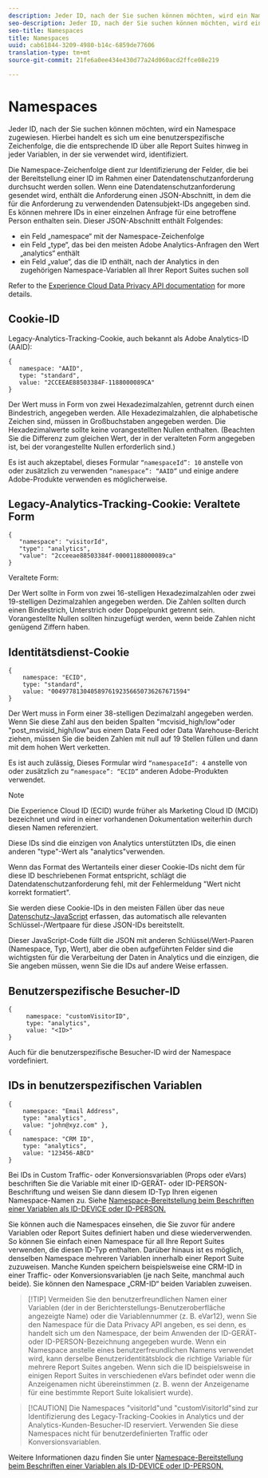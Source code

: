 ```yaml
---
description: Jeder ID, nach der Sie suchen können möchten, wird ein Namespace zugewiesen. Hierbei handelt es sich um eine benutzerspezifische Zeichenfolge, die die entsprechende ID über alle Report Suites hinweg in jeder Variablen, in der sie verwendet wird, identifiziert.
seo-description: Jeder ID, nach der Sie suchen können möchten, wird ein Namespace zugewiesen. Hierbei handelt es sich um eine benutzerspezifische Zeichenfolge, die die entsprechende ID über alle Report Suites hinweg in jeder Variablen, in der sie verwendet wird, identifiziert.
seo-title: Namespaces
title: Namespaces
uuid: cab61844-3209-4980-b14c-6859de77606
translation-type: tm+mt
source-git-commit: 21fe6a0ee434e430d77a24d060acd2ffce08e219

---
```



# Namespaces

Jeder ID, nach der Sie suchen können möchten, wird ein Namespace zugewiesen. Hierbei handelt es sich um eine benutzerspezifische Zeichenfolge, die die entsprechende ID über alle Report Suites hinweg in jeder Variablen, in der sie verwendet wird, identifiziert.

Die Namespace-Zeichenfolge dient zur Identifizierung der Felder, die bei der Bereitstellung einer ID im Rahmen einer Datendatenschutzanforderung durchsucht werden sollen. Wenn eine Datendatenschutzanforderung gesendet wird, enthält die Anforderung einen JSON-Abschnitt, in dem die für die Anforderung zu verwendenden Datensubjekt-IDs angegeben sind. Es können mehrere IDs in einer einzelnen Anfrage für eine betroffene Person enthalten sein. Dieser JSON-Abschnitt enthält Folgendes:

* ein Feld „namespace“ mit der Namespace-Zeichenfolge
* ein Feld „type“, das bei den meisten Adobe Analytics-Anfragen den Wert „analytics“ enthält
* ein Feld „value“, das die ID enthält, nach der Analytics in den zugehörigen Namespace-Variablen all Ihrer Report Suites suchen soll

Refer to the [Experience Cloud Data Privacy API documentation](https://www.adobe.io/apis/cloudplatform/gdpr/docs/alldocs.html#!api-specification/markdown/narrative/gdpr/use-cases/gdpr-api-overview.md) for more details.

<!-- Meike, I converted this table to headings and text to fix a validation error. -Bob -->

## Cookie-ID

Legacy-Analytics-Tracking-Cookie, auch bekannt als Adobe Analytics-ID (AAID):

```
{
   namespace: "AAID",
   type: "standard",
   value: "2CCEEAE88503384F-1188000089CA"
}
```

Der Wert muss in Form von zwei Hexadezimalzahlen, getrennt durch einen Bindestrich, angegeben werden. Alle Hexadezimalzahlen, die alphabetische Zeichen sind, müssen in Großbuchstaben angegeben werden. Die Hexadezimalwerte sollte keine vorangestellten Nullen enthalten. (Beachten Sie die Differenz zum gleichen Wert, der in der veralteten Form angegeben ist, bei der vorangestellte Nullen erforderlich sind.)

Es ist auch akzeptabel, dieses Formular `“namespaceId”: 10` anstelle von oder zusätzlich zu verwenden `“namespace”: “AAID”` und einige andere Adobe-Produkte verwenden es möglicherweise.

## Legacy-Analytics-Tracking-Cookie: Veraltete Form

```
{
   "namespace": "visitorId",
   "type": "analytics",
   "value": "2cceeae88503384f-00001188000089ca"
}
```

Veraltete Form:

Der Wert sollte in Form von zwei 16-stelligen Hexadezimalzahlen oder zwei 19-stelligen Dezimalzahlen angegeben werden. Die Zahlen sollten durch einen Bindestrich, Unterstrich oder Doppelpunkt getrennt sein. Vorangestellte Nullen sollten hinzugefügt werden, wenn beide Zahlen nicht genügend Ziffern haben.

## Identitätsdienst-Cookie

```
{
    namespace: "ECID",
    type: "standard",
    value: "00497781304058976192356650736267671594"
}
```

Der Wert muss in Form einer 38-stelligen Dezimalzahl angegeben werden. Wenn Sie diese Zahl aus den beiden Spalten "mcvisid\_high/low"oder "post\_msvisid\_high/low"aus einem Data Feed oder Data Warehouse-Bericht ziehen, müssen Sie die beiden Zahlen mit null auf 19 Stellen füllen und dann mit dem hohen Wert verketten.

Es ist auch zulässig, Dieses Formular wird `“namespaceId”: 4` anstelle von oder zusätzlich zu `“namespace”: “ECID”` anderen Adobe-Produkten verwendet.

>[!NOTE]
>
>Die Experience Cloud ID (ECID) wurde früher als Marketing Cloud ID (MCID) bezeichnet und wird in einer vorhandenen Dokumentation weiterhin durch diesen Namen referenziert.
>
>Diese IDs sind die einzigen von Analytics unterstützten IDs, die einen anderen "type"-Wert als "analytics"verwenden.

Wenn das Format des Wertanteils einer dieser Cookie-IDs nicht dem für diese ID beschriebenen Format entspricht, schlägt die Datendatenschutzanforderung fehl, mit der Fehlermeldung "Wert nicht korrekt formatiert".

Sie werden diese Cookie-IDs in den meisten Fällen über das neue [Datenschutz-JavaScript](https://www.adobe.io/apis/cloudplatform/gdpr/services/allservices.htm) erfassen, das automatisch alle relevanten Schlüssel-/Wertpaare für diese JSON-IDs bereitstellt.

Dieser JavaScript-Code füllt die JSON mit anderen Schlüssel/Wert-Paaren (Namespace, Typ, Wert), aber die oben aufgeführten Felder sind die wichtigsten für die Verarbeitung der Daten in Analytics und die einzigen, die Sie angeben müssen, wenn Sie die IDs auf andere Weise erfassen.

## Benutzerspezifische Besucher-ID

```
{
     namespace: "customVisitorID",
     type: "analytics",
     value: "<ID>"
}
```

Auch für die benutzerspezifische Besucher-ID wird der Namespace vordefiniert.

## IDs in benutzerspezifischen Variablen

```
{
    namespace: "Email Address",
    type: "analytics", 
    value: "john@xyz.com" }, 
{
    namespace: "CRM ID", 
    type: "analytics", 
    value: "123456-ABCD" 
}
```

Bei IDs in Custom Traffic- oder Konversionsvariablen (Props oder eVars) beschriften Sie die Variable mit einer ID-GERÄT- oder ID-PERSON-Beschriftung und weisen Sie dann diesem ID-Typ Ihren eigenen Namespace-Namen zu. Siehe [Namespace-Bereitstellung beim Beschriften einer Variablen als ID-DEVICE oder ID-PERSON.](gdpr-labels.md)

Sie können auch die Namespaces einsehen, die Sie zuvor für andere Variablen oder Report Suites definiert haben und diese wiederverwenden. So können Sie einfach einen Namespace für all Ihre Report Suites verwenden, die diesen ID-Typ enthalten. Darüber hinaus ist es möglich, denselben Namespace mehreren Variablen innerhalb einer Report Suite zuzuweisen. Manche Kunden speichern beispielsweise eine CRM-ID in einer Traffic- oder Konversionsvariablen (je nach Seite, manchmal auch beide). Sie können den Namespace „CRM-ID“ beiden Variablen zuweisen.

> [!TIP] Vermeiden Sie den benutzerfreundlichen Namen einer Variablen (der in der Berichterstellungs-Benutzeroberfläche angezeigte Name) oder die Variablennummer (z. B. eVar12), wenn Sie den Namespace für die Data Privacy API angeben, es sei denn, es handelt sich um den Namespace, der beim Anwenden der ID-GERÄT- oder ID-PERSON-Bezeichnung angegeben wurde. Wenn ein Namespace anstelle eines benutzerfreundlichen Namens verwendet wird, kann derselbe Benutzeridentitätsblock die richtige Variable für mehrere Report Suites angeben. Wenn sich die ID beispielsweise in einigen Report Suites in verschiedenen eVars befindet oder wenn die Anzeigenamen nicht übereinstimmen (z. B. wenn der Anzeigename für eine bestimmte Report Suite lokalisiert wurde).

> [!CAUTION] Die Namespaces "visitorId"und "customVisitorId"sind zur Identifizierung des Legacy-Tracking-Cookies in Analytics und der Analytics-Kunden-Besucher-ID reserviert. Verwenden Sie diese Namespaces nicht für benutzerdefinierten Traffic oder Konversionsvariablen.

Weitere Informationen dazu finden Sie unter [Namespace-Bereitstellung beim Beschriften einer Variablen als ID-DEVICE oder ID-PERSON.](/help/admin/c-data-governance/gdpr-labels.md#section_F0A47AF8DA384A26BD56032D0ABFD2D7)
